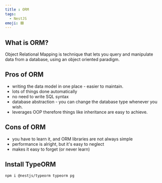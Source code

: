 ```yaml
---
title : ORM
tags:
  - NestJS
emoji: 🟩
---
```

## What is ORM?
Object Relational Mapping is technique that lets you query and manipulate data from a database, using an object oriented paradigm.

## Pros of ORM
- writing the data model in one place - easier to maintain.
- lots of things done automatically
- no need to write SQL syntax
- database abstraction - you can change the database type whenever you wish.
- leverages OOP therefore things like inheritance are easy to achieve.

## Cons of ORM 
- you have to learn it, and ORM libraries are not always simple
- performance is alright, but it's easy to neglect
- makes it easy to forget (or never learn) 


## Install TypeORM
```Terminal
npm i @nestjs/typeorm typeorm pg
```
